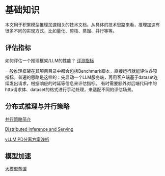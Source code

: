 # 基础知识

本文用于积累模型推理加速相关的技术文档。从具体的技术思路来看，推理加速有很多不同的实现方式，比如量化、剪枝、蒸馏、并行等等。

## 评估指标

如何评估一个推理框架/LLM的性能？
[评测指标](./评测指标.md)

一般推理框架在其项目目录中都会包括Benchmark脚本，直接运行就能评估各项指标。普遍的思路是这样的：先启动一个LLM服务端，再用客户端基于dataset连续发出请求，根据响应的时延等信息来评估指标。
有时需要额外对后端代码中的http请求体、dataset的格式进行手动处理，来适配不同的评估场景。

## 分布式推理与并行策略

[并行策略简介](./并行策略简介.md)

[Distributed Inference and Serving](https://docs.vllm.ai/en/latest/serving/distributed_serving.html#running-vllm-on-multiple-nodes)

[vLLM PD分离方案浅析](https://zhuanlan.zhihu.com/p/1889243870430201414)

## 模型加速

[大模型蒸馏](https://www.zhihu.com/question/625415893/answer/3243565375)
